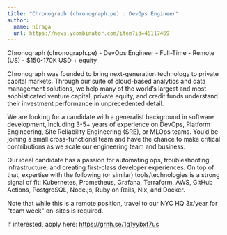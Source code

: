 ```yaml
---
title: "Chronograph (chronograph.pe) : DevOps Engineer"
author:
  name: nbraga
  url: https://news.ycombinator.com/item?id=45117469
---
```

Chronograph (chronograph.pe) - DevOps Engineer - Full-Time - Remote (US) - $150-170K USD + equity

Chronograph was founded to bring next-generation technology to private capital markets. Through our suite of cloud-based analytics and data management solutions, we help many of the world’s largest and most sophisticated venture capital, private equity, and credit funds understand their investment performance in unprecedented detail.

We are looking for a candidate with a generalist background in software development, including 3-5+ years of experience on DevOps, Platform Engineering, Site Reliability Engineering (SRE), or MLOps teams. You’d be joining a small cross-functional team and have the chance to make critical contributions as we scale our engineering team and business.

Our ideal candidate has a passion for automating ops, troubleshooting infrastructure, and creating first-class developer experiences. On top of that, expertise with the following (or similar) tools&#x2F;technologies is a strong signal of fit: Kubernetes, Prometheus, Grafana, Terraform, AWS, GitHub Actions, PostgreSQL, Node.js, Ruby on Rails, Nix, and Docker.

Note that while this is a remote position, travel to our NYC HQ 3x&#x2F;year for &quot;team week” on-sites is required.

If interested, apply here: <a href="https:&#x2F;&#x2F;grnh.se&#x2F;1q1yybxf7us" rel="nofollow">https:&#x2F;&#x2F;grnh.se&#x2F;1q1yybxf7us</a>
<JobApplication />
